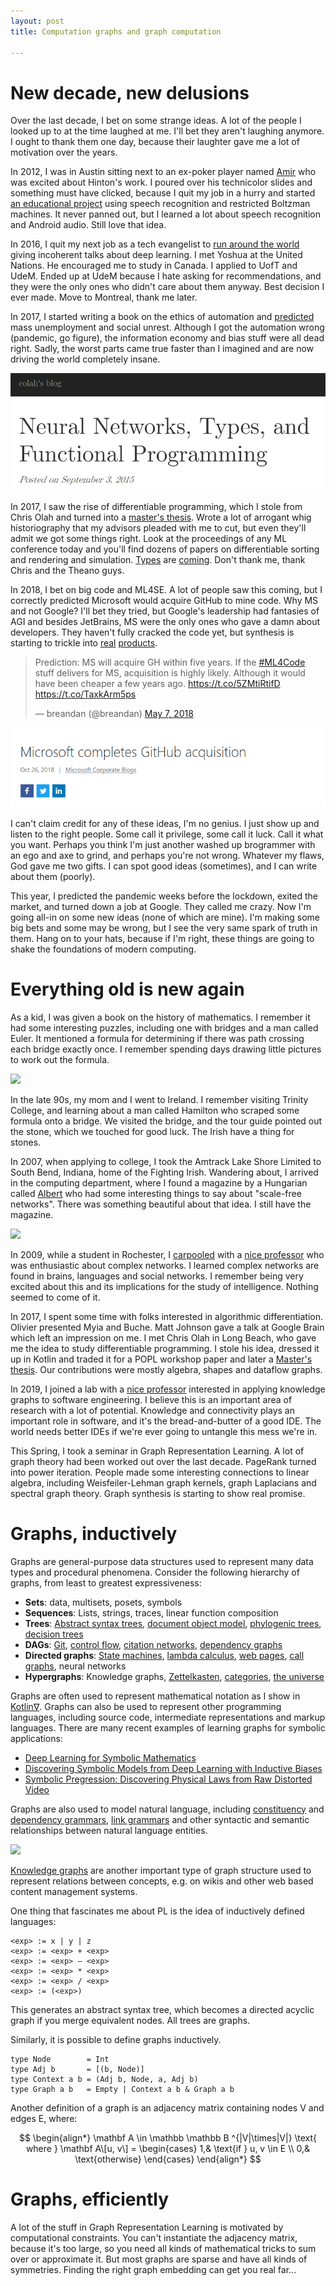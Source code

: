 ```yaml
---
layout: post
title: Computation graphs and graph computation

---
```


# New decade, new delusions

Over the last decade, I bet on some strange ideas. A lot of the people I looked up to at the time laughed at me. I'll bet they aren't laughing anymore. I ought to thank them one day, because their laughter gave me a lot of motivation over the years.

In 2012, I was in Austin sitting next to an ex-poker player named [Amir](https://twitter.com/amirpc) who was excited about Hinton's work. I poured over his technicolor slides and something must have clicked, because I quit my job in a hurry and started [an educational project](http://breandan.net/2014/02/09/the-end-of-illiteracy/) using speech recognition and restricted Boltzman machines. It never panned out, but I learned a lot about speech recognition and Android audio. Still love that idea.

In 2016, I quit my next job as a tech evangelist to [run around the world](http://breandan.net/2016/12/27/traveling-tales/) giving incoherent talks about deep learning. I met Yoshua at the United Nations. He encouraged me to study in Canada. I applied to UofT and UdeM. Ended up at UdeM because I hate asking for recommendations, and they were the only ones who didn't care about them anyway. Best decision I ever made. Move to Montreal, thank me later. 

In 2017, I started writing a book on the ethics of automation and [predicted](http://breandan.net/2017/02/02/trust-in-automation/) mass unemployment and social unrest. Although I got the automation wrong (pandemic, go figure), the information economy and bias stuff were all dead right. Sadly, the worst parts came true faster than I imagined and are now driving the world completely insane.

[![](../images/diff_prog.png)](https://colah.github.io/posts/2015-09-NN-Types-FP/)

In 2017, I saw the rise of differentiable programming, which I stole from Chris Olah and turned into a [master's thesis](https://github.com/breandan/kotlingrad/blob/master/latex/thesis/thesis.pdf). Wrote a lot of arrogant whig historiography that my advisors pleaded with me to cut, but even they'll admit we got some things right. Look at the proceedings of any ML conference today and you'll find dozens of papers on differentiable sorting and rendering and simulation. [Types](https://github.com/tensorflow/tensorflow/issues/12345) are [coming](https://docs.python.org/3.9/whatsnew/3.9.html#pep-585-builtin-generic-types). Don't thank me, thank Chris and the Theano guys.

In 2018, I bet on big code and ML4SE. A lot of people saw this coming, but I correctly predicted Microsoft would acquire GitHub to mine code. Why MS and not Google? I'll bet they tried, but Google's leadership had fantasies of AGI and besides JetBrains, MS were the only ones who gave a damn about developers. They haven't fully cracked the code yet, but synthesis is starting to trickle into [real](https://github.com/JetBrains-Research/DeepBugsPlugin) [products](https://devblogs.microsoft.com/visualstudio/ai-assisted-intellisense-for-your-teams-codebase/).

<blockquote class="twitter-tweet"><p lang="en" dir="ltr">Prediction: MS will acquire GH within five years. If the <a href="https://twitter.com/hashtag/ML4Code?src=hash&amp;ref_src=twsrc%5Etfw">#ML4Code</a> stuff delivers for MS, acquisition is highly likely. Although it would have been cheaper a few years ago. <a href="https://t.co/5ZMtiRtifD">https://t.co/5ZMtiRtifD</a> <a href="https://t.co/TaxkArm5ps">https://t.co/TaxkArm5ps</a></p>&mdash; breandan (@breandan) <a href="https://twitter.com/breandan/status/993553301927936001?ref_src=twsrc%5Etfw">May 7, 2018</a></blockquote> <script async src="https://platform.twitter.com/widgets.js" charset="utf-8"></script>

[![](../images/microsoft_github_aquisition.png)](https://blogs.microsoft.com/blog/2018/10/26/microsoft-completes-github-acquisition/)

I can't claim credit for any of these ideas, I'm no genius. I just show up and listen to the right people. Some call it privilege, some call it luck. Call it what you want. Perhaps you think I'm just another washed up brogrammer with an ego and axe to grind, and perhaps you're not wrong. Whatever my flaws, God gave me two gifts. I can spot good ideas (sometimes), and I can write about them (poorly).

This year, I predicted the pandemic weeks before the lockdown, exited the market, and turned down a job at Google. They called me crazy. Now I'm going all-in on some new ideas (none of which are mine). I'm making some big bets and some may be wrong, but I see the very same spark of truth in them. Hang on to your hats, because if I'm right, these things are going to shake the foundations of modern computing.

# Everything old is new again

As a kid, I was given a book on the history of mathematics. I remember it had some interesting puzzles, including one with bridges and a man called Euler. It mentioned a formula for determining if there was path crossing each bridge exactly once. I remember spending days drawing little pictures to work out the formula.

[![](https://camo.githubusercontent.com/74d8abc0a363a3e01495de6ccea99828febc07fb/68747470733a2f2f75706c6f61642e77696b696d656469612e6f72672f77696b6970656469612f636f6d6d6f6e732f312f31352f496d6167652d4b6f656e696773626572672532435f4d61705f62795f4d657269616e2d457262656e5f313635322e6a7067)](https://en.wikipedia.org/wiki/Seven_Bridges_of_K%C3%B6nigsberg)

In the late 90s, my mom and I went to Ireland. I remember visiting Trinity College, and learning about a man called Hamilton who scraped some formula onto a bridge. We visited the bridge, and the tour guide pointed out the stone, which we touched for good luck. The Irish have a thing for stones.

In 2007, when applying to college, I took the Amtrack Lake Shore Limited to South Bend, Indiana, home of the Fighting Irish. Wandering about, I arrived in the computing department, where I found a magazine by a Hungarian called [Albert](https://en.wikipedia.org/wiki/Albert-L%C3%A1szl%C3%B3_Barab%C3%A1si) who had some interesting things to say about "scale-free networks". There was something beautiful about that idea. I still have the magazine.

[![](https://i1.rgstatic.net/publication/3207878_The_Architecture_of_Complexity/links/547c515f0cf293e2da2daf21/largepreview.png)](https://barabasi.com/f/226.pdf)

In 2009, while a student in Rochester, I [carpooled](../images/complex_network_seminar.png) with a [nice professor](https://twitter.com/hguclu) who was enthusiastic about complex networks. I learned complex networks are found in brains, languages and social networks. I remember being very excited about this and its implications for the study of intelligence. Nothing seemed to come of it.

In 2017, I spent some time with folks interested in algorithmic differentiation. Olivier presented Myia and Buche. Matt Johnson gave a talk at Google Brain which left an impression on me. I met Chris Olah in Long Beach, who gave me the idea to study differentiable programming. I stole his idea, dressed it up in Kotlin and traded it for a POPL workshop paper and later a [Master's thesis](https://github.com/breandan/kotlingrad/blob/master/latex/thesis/thesis.pdf). Our contributions were mostly algebra, shapes and dataflow graphs.

In 2019, I joined a lab with a [nice professor](https://www.cs.mcgill.ca/~jguo/) interested in applying knowledge graphs to software engineering. I believe this is an important area of research with a lot of potential. Knowledge and connectivity plays an important role in software, and it's the bread-and-butter of a good IDE. The world needs better IDEs if we're ever going to untangle this mess we're in.

This Spring, I took a seminar in Graph Representation Learning. A lot of graph theory had been worked out over the last decade. PageRank turned into power iteration. People made some interesting connections to linear algebra, including Weisfeiler-Lehman graph kernels, graph Laplacians and spectral graph theory. Graph synthesis is starting to show real promise.

# Graphs, inductively

Graphs are general-purpose data structures used to represent many data types and procedural phenomena. Consider the following hierarchy of graphs, from least to greatest expressiveness:

- **Sets**: data, multisets, posets, symbols
- **Sequences**: Lists, strings, traces, linear function composition
- **Trees**: [Abstract syntax trees](https://en.wikipedia.org/wiki/Abstract_syntax_tree), [document object model](https://en.wikipedia.org/wiki/Document_Object_Model), [phylogenic trees](https://en.wikipedia.org/wiki/Phylogenetic_tree), [decision trees](https://en.wikipedia.org/wiki/Decision_tree)
- **DAGs**: [Git](https://eagain.net/articles/git-for-computer-scientists/), [control flow](https://en.wikipedia.org/wiki/Control-flow_graph), [citation networks](https://en.wikipedia.org/wiki/Citation_network), [dependency graphs](https://en.wikipedia.org/wiki/Dependency_graph)
- **Directed graphs**: [State machines](https://en.wikipedia.org/wiki/Finite-state_machine), [lambda calculus](http://dkeenan.com/Lambda/), [web pages](https://computersciencewiki.org/index.php/The_web_as_a_directed_graph), [call graphs](https://en.wikipedia.org/wiki/Call_graph), neural networks
- **Hypergraphs**: Knowledge graphs, [Zettelkasten](https://zettelkasten.de/), [categories](https://en.wikipedia.org/wiki/Category_theory), [the universe](https://writings.stephenwolfram.com/2020/04/finally-we-may-have-a-path-to-the-fundamental-theory-of-physics-and-its-beautiful/)

Graphs are often used to represent mathematical notation as I show in [Kotlin∇](https://github.com/breandan/kotlingrad). Graphs can also be used to represent other programming languages, including source code, intermediate representations and markup languages. There are many recent examples of learning graphs for symbolic applications:

* [Deep Learning for Symbolic Mathematics](https://arxiv.org/abs/1912.01412)
* [Discovering Symbolic Models from Deep Learning with Inductive Biases](https://arxiv.org/pdf/2006.11287.pdf)
* [Symbolic Pregression: Discovering Physical Laws from Raw Distorted Video](https://arxiv.org/pdf/2005.11212.pdf)

Graphs are also used to model natural language, including [constituency](https://en.wikipedia.org/wiki/Phrase_structure_grammar) and [dependency grammars](https://en.wikipedia.org/wiki/Dependency_grammar), [link grammars](https://en.wikipedia.org/wiki/Dependency_grammar) and other syntactic and semantic relationships between natural language entities.

![](https://upload.wikimedia.org/wikipedia/commons/8/8e/Thistreeisillustratingtherelation%28PSG%29.png)

[Knowledge graphs](https://arxiv.org/pdf/2003.02320.pdf) are another important type of graph structure used to represent relations between concepts, e.g. on wikis and other web based content management systems.

One thing that fascinates me about PL is the idea of inductively defined languages:

```
<exp> := x | y | z
<exp> := <exp> + <exp>
<exp> := <exp> – <exp>
<exp> := <exp> * <exp>
<exp> := <exp> / <exp>
<exp> := (<exp>)
```

This generates an abstract syntax tree, which becomes a directed acyclic graph if you merge equivalent nodes. All trees are graphs.

Similarly, it is possible to define graphs inductively.

```
type Node        = Int
type Adj b       = [(b, Node)]
type Context a b = (Adj b, Node, a, Adj b)
type Graph a b   = Empty | Context a b & Graph a b
```

Another definition of a graph is an adjacency matrix containing nodes V and edges E, where:

<span class='mathquote'>$$
\begin{align*}
    \mathbf A \in \mathbb \mathbb B ^{|V|\times|V|} \text{ where } \mathbf A\[u, v\] = 
    \begin{cases}
       1,& \text{if } u, v \in E \\
       0,& \text{otherwise}
    \end{cases}
\end{align*}
$$</span>

# Graphs, efficiently

A lot of the stuff in Graph Representation Learning is motivated by computational constraints. You can't instantiate the adjacency matrix, because it's too large, so you need all kinds of mathematical tricks to sum over or approximate it. But most graphs are sparse and have all kinds of symmetries. Finding the right graph embedding can get you real far...